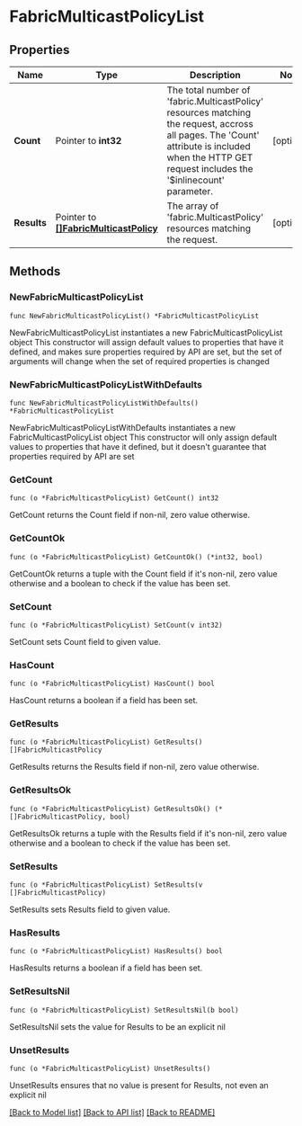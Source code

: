 # FabricMulticastPolicyList

## Properties

Name | Type | Description | Notes
------------ | ------------- | ------------- | -------------
**Count** | Pointer to **int32** | The total number of &#39;fabric.MulticastPolicy&#39; resources matching the request, accross all pages. The &#39;Count&#39; attribute is included when the HTTP GET request includes the &#39;$inlinecount&#39; parameter. | [optional] 
**Results** | Pointer to [**[]FabricMulticastPolicy**](FabricMulticastPolicy.md) | The array of &#39;fabric.MulticastPolicy&#39; resources matching the request. | [optional] 

## Methods

### NewFabricMulticastPolicyList

`func NewFabricMulticastPolicyList() *FabricMulticastPolicyList`

NewFabricMulticastPolicyList instantiates a new FabricMulticastPolicyList object
This constructor will assign default values to properties that have it defined,
and makes sure properties required by API are set, but the set of arguments
will change when the set of required properties is changed

### NewFabricMulticastPolicyListWithDefaults

`func NewFabricMulticastPolicyListWithDefaults() *FabricMulticastPolicyList`

NewFabricMulticastPolicyListWithDefaults instantiates a new FabricMulticastPolicyList object
This constructor will only assign default values to properties that have it defined,
but it doesn't guarantee that properties required by API are set

### GetCount

`func (o *FabricMulticastPolicyList) GetCount() int32`

GetCount returns the Count field if non-nil, zero value otherwise.

### GetCountOk

`func (o *FabricMulticastPolicyList) GetCountOk() (*int32, bool)`

GetCountOk returns a tuple with the Count field if it's non-nil, zero value otherwise
and a boolean to check if the value has been set.

### SetCount

`func (o *FabricMulticastPolicyList) SetCount(v int32)`

SetCount sets Count field to given value.

### HasCount

`func (o *FabricMulticastPolicyList) HasCount() bool`

HasCount returns a boolean if a field has been set.

### GetResults

`func (o *FabricMulticastPolicyList) GetResults() []FabricMulticastPolicy`

GetResults returns the Results field if non-nil, zero value otherwise.

### GetResultsOk

`func (o *FabricMulticastPolicyList) GetResultsOk() (*[]FabricMulticastPolicy, bool)`

GetResultsOk returns a tuple with the Results field if it's non-nil, zero value otherwise
and a boolean to check if the value has been set.

### SetResults

`func (o *FabricMulticastPolicyList) SetResults(v []FabricMulticastPolicy)`

SetResults sets Results field to given value.

### HasResults

`func (o *FabricMulticastPolicyList) HasResults() bool`

HasResults returns a boolean if a field has been set.

### SetResultsNil

`func (o *FabricMulticastPolicyList) SetResultsNil(b bool)`

 SetResultsNil sets the value for Results to be an explicit nil

### UnsetResults
`func (o *FabricMulticastPolicyList) UnsetResults()`

UnsetResults ensures that no value is present for Results, not even an explicit nil

[[Back to Model list]](../README.md#documentation-for-models) [[Back to API list]](../README.md#documentation-for-api-endpoints) [[Back to README]](../README.md)


